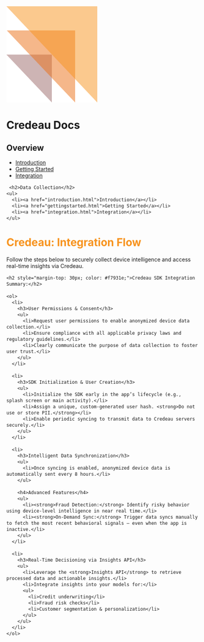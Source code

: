 <link rel="stylesheet" href="assets/css/style.css" />

<div class="header">
  <img src="assets/images/credeaulogo.png" alt="Credeau Logo" class="logo" />
  <h1 class="title">Credeau Docs</h1>
</div>

<div class="layout"> 
  <div class="sidebar">
    <h2>Overview</h2>
    <ul>
      <li><a href="introduction.html">Introduction</a></li>
      <li><a href="gettingstarted.html">Getting Started</a></li>
      <li><a href="integration.html">Integration</a></li>
    </ul>

     <h2>Data Collection</h2>
    <ul>
      <li><a href="introduction.html">Introduction</a></li>
      <li><a href="gettingstarted.html">Getting Started</a></li>
      <li><a href="integration.html">Integration</a></li>
    </ul>

  </div>

 <div class="content">
    <h1 style="color: #f7931e;">Credeau: Integration Flow</h1>
    <p>Follow the steps below to securely collect device intelligence and access real-time insights via Credeau.</p>

    <h2 style="margin-top: 30px; color: #f7931e;">Credeau SDK Integration Summary:</h2>

    <ol>
      <li>
        <h3>User Permissions & Consent</h3>
        <ul>
          <li>Request user permissions to enable anonymized device data collection.</li>
          <li>Ensure compliance with all applicable privacy laws and regulatory guidelines.</li>
          <li>Clearly communicate the purpose of data collection to foster user trust.</li>
        </ul>
      </li>

      <li>
        <h3>SDK Initialization & User Creation</h3>
        <ul>
          <li>Initialize the SDK early in the app’s lifecycle (e.g., splash screen or main activity).</li>
          <li>Assign a unique, custom-generated user hash. <strong>Do not use or store PII.</strong></li>
          <li>Enable periodic syncing to transmit data to Credeau servers securely.</li>
        </ul>
      </li>

      <li>
        <h3>Intelligent Data Synchronization</h3>
        <ul>
          <li>Once syncing is enabled, anonymized device data is automatically sent every 8 hours.</li>
        </ul>

        <h4>Advanced Features</h4>
        <ul>
          <li><strong>Fraud Detection:</strong> Identify risky behavior using device-level intelligence in near real time.</li>
          <li><strong>On-Demand Sync:</strong> Trigger data syncs manually to fetch the most recent behavioral signals — even when the app is inactive.</li>
        </ul>
      </li>

      <li>
        <h3>Real-Time Decisioning via Insights API</h3>
        <ul>
          <li>Leverage the <strong>Insights API</strong> to retrieve processed data and actionable insights.</li>
          <li>Integrate insights into your models for:</li>
          <ul>
            <li>Credit underwriting</li>
            <li>Fraud risk checks</li>
            <li>Customer segmentation & personalization</li>
          </ul>
        </ul>
      </li>
    </ol>
  </div>
</div>

</div>
